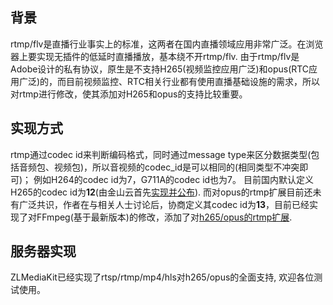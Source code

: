 ## 背景
rtmp/flv是直播行业事实上的标准，这两者在国内直播领域应用非常广泛。在浏览器上要实现无插件的低延时直播播放，基本绕不开rtmp/flv.
由于rtmp/flv是Adobe设计的私有协议，原生是不支持H265(视频监控应用广泛)和opus(RTC应用广泛)的，而目前视频监控、RTC相关行业都有使用直播基础设施的需求，所以对rtmp进行修改，使其添加对H265和opus的支持比较重要。

## 实现方式
rtmp通过codec id来判断编码格式，同时通过message type来区分数据类型(包括音频包、视频包)，所以音视频的codec_id是可以相同的(相同类型不冲突即可)；
例如H264的codec id为7，G711A的codec id也为7。
目前国内默认定义H265的codec id为**12**(由金山云首先[实现并公布](https://github.com/ksvc/FFmpeg/wiki)).
而对opus的rtmp扩展目前还未有广泛共识，作者在与相关人士讨论后，协商定义其codec id为**13**，目前已经实现了对FFmpeg(基于最新版本)的修改，添加了对[h265/opus的rtmp扩展](https://gitee.com/xia-chu/FFmpeg).

## 服务器实现
ZLMediaKit已经实现了rtsp/rtmp/mp4/hls对h265/opus的全面支持, 欢迎各位测试使用。


